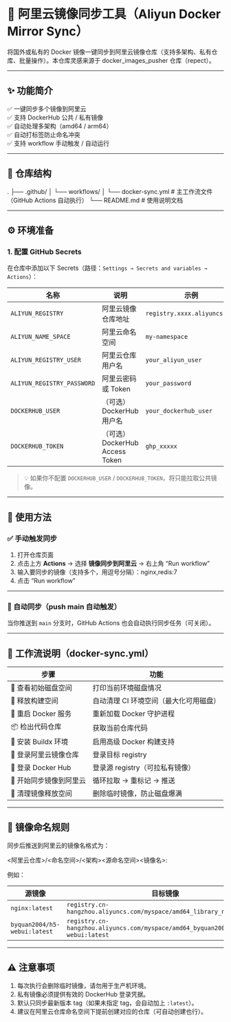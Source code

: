 # 🚀 阿里云镜像同步工具（Aliyun Docker Mirror Sync）

将国外或私有的 Docker 镜像一键同步到阿里云镜像仓库（支持多架构、私有仓库、批量操作）。本仓库灵感来源于 docker_images_pusher 仓库（repect）。

---

## ✨ 功能简介

✅ 一键同步多个镜像到阿里云  
✅ 支持 DockerHub 公共 / 私有镜像  
✅ 自动处理多架构（amd64 / arm64）  
✅ 自动打标签防止命名冲突  
✅ 支持 workflow 手动触发 / 自动运行  

---

## 🧩 仓库结构

.
├── .github/
│   └── workflows/
│       └── docker-sync.yml   # 主工作流文件（GitHub Actions 自动执行）
└── README.md                 # 使用说明文档

---

## ⚙️ 环境准备

### 1. 配置 GitHub Secrets

在仓库中添加以下 Secrets（路径：`Settings → Secrets and variables → Actions`）：

| 名称 | 说明 | 示例 |
|------|------|------|
| `ALIYUN_REGISTRY` | 阿里云镜像仓库地址 | `registry.xxxx.aliyuncs.com` |
| `ALIYUN_NAME_SPACE` | 阿里云命名空间 | `my-namespace` |
| `ALIYUN_REGISTRY_USER` | 阿里云仓库用户名 | `your_aliyun_user` |
| `ALIYUN_REGISTRY_PASSWORD` | 阿里云密码或 Token | `your_password` |
| `DOCKERHUB_USER` | （可选）DockerHub 用户名 | `your_dockerhub_user` |
| `DOCKERHUB_TOKEN` | （可选）DockerHub Access Token | `ghp_xxxxx` |

> 💡 如果你不配置 `DOCKERHUB_USER` / `DOCKERHUB_TOKEN`，将只能拉取公共镜像。

---

## 🚀 使用方法

### ✅ 手动触发同步

1. 打开仓库页面  
2. 点击上方 **Actions** → 选择 **镜像同步到阿里云** → 右上角 “Run workflow”  
3. 输入要同步的镜像（支持多个，用逗号分隔）：nginx,redis:7
4. 点击 “Run workflow”

---

### 🧠 自动同步（push main 自动触发）

当你推送到 `main` 分支时，GitHub Actions 也会自动执行同步任务（可关闭）。

---

## 🔧 工作流说明（docker-sync.yml）

| 步骤 | 功能 |
|------|------|
| 🧹 查看初始磁盘空间 | 打印当前环境磁盘情况 |
| 💾 释放构建空间 | 自动清理 CI 环境空间（最大化可用磁盘） |
| 🔁 重启 Docker 服务 | 重新加载 Docker 守护进程 |
| 📦 检出代码仓库 | 获取当前仓库代码 |
| 🧰 安装 Buildx 环境 | 启用高级 Docker 构建支持 |
| 🔐 登录阿里云镜像仓库 | 登录目标 registry |
| 🔐 登录 Docker Hub | 登录源 registry（可拉私有镜像） |
| 🚀 开始同步镜像到阿里云 | 循环拉取 → 重标记 → 推送 |
| 🧹 清理镜像释放空间 | 删除临时镜像，防止磁盘爆满 |

---

## 🧩 镜像命名规则

同步后推送到阿里云的镜像名格式为：

<阿里云仓库>/<命名空间>/<架构><源命名空间><镜像名>:

例如：

| 源镜像 | 目标镜像 |
|--------|-----------|
| `nginx:latest` | `registry.cn-hangzhou.aliyuncs.com/myspace/amd64_library_nginx:latest` |
| `byquan2004/h5-webui:latest` | `registry.cn-hangzhou.aliyuncs.com/myspace/amd64_byquan2004_h5-webui:latest` |

---

## ⚠️ 注意事项

1. 每次执行会删除临时镜像，请勿用于生产机环境。
2. 私有镜像必须提供有效的 DockerHub 登录凭据。
3. 默认只同步最新版本 tag（如果未指定 tag，会自动加上 `:latest`）。
4. 建议在阿里云仓库命名空间下提前创建对应的仓库（可自动创建也行）。

